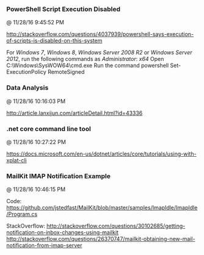 ﻿

### PowerShell Script Execution Disabled
@ 11/28/16 9:45:52 PM

http://stackoverflow.com/questions/4037939/powershell-says-execution-of-scripts-is-disabled-on-this-system

For *Windows 7*, *Windows 8*, *Windows Server 2008 R2* or *Windows Server
2012*, run the following commands as *Administrator*:
*x64*
Open C:\Windows\SysWOW64\cmd.exe
Run the command powershell Set-ExecutionPolicy RemoteSigned



### Data Analysis
@ 11/28/16 10:16:03 PM

http://article.lanxijun.com/articleDetail.html?id=43336



### .net core command line tool
@ 11/28/16 10:27:22 PM

https://docs.microsoft.com/en-us/dotnet/articles/core/tutorials/using-with-xplat-cli



### MailKit IMAP Notification Example
@ 11/28/16 10:46:15 PM

Code:
https://github.com/jstedfast/MailKit/blob/master/samples/ImapIdle/ImapIdle/Program.cs

StackOverflow:
http://stackoverflow.com/questions/30102685/getting-notification-on-inbox-changes-using-mailkit
http://stackoverflow.com/questions/26370747/mailkit-obtaining-new-mail-notification-from-imap-server


